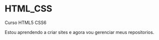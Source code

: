 # HTML_CSS
 Curso HTML5 CSS6

 Estou aprendendo a criar sites e agora vou gerenciar meus repositorios.
